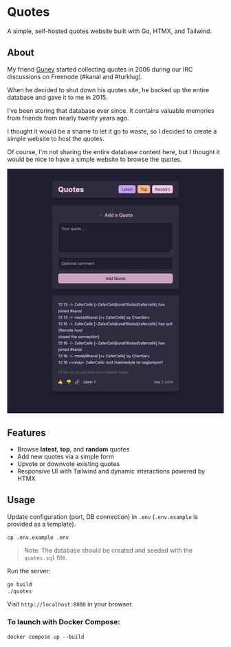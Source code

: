 # Quotes

A simple, self-hosted quotes website built with Go, HTMX, and Tailwind.

## About

My friend [Guney](https://github.com/gcg) started collecting quotes in 2006 during our IRC discussions on Freenode (#kanal and #turklug).

When he decided to shut down his quotes site, he backed up the entire database and gave it to me in 2015.

I’ve been storing that database ever since. It contains valuable memories from friends from nearly twenty years ago.

I thought it would be a shame to let it go to waste, so I decided to create a simple website to host the quotes.

Of course, I'm not sharing the entire database content here, but I thought it would be nice to have a simple website to browse the quotes.

![](https://github.com/hionay/quotes/blob/main/images/quotes.jpg)

## Features

- Browse **latest**, **top**, and **random** quotes
- Add new quotes via a simple form
- Upvote or downvote existing quotes
- Responsive UI with Tailwind and dynamic interactions powered by HTMX

## Usage

Update configuration (port, DB connection) in `.env` (`.env.example` is provided as a template).

   ```shell
   cp .env.example .env
   ```

   > Note: The database should be created and seeded with the `quotes.sql` file.

Run the server:

   ```shell
   go build
   ./quotes
   ```
Visit `http://localhost:8080` in your browser.

### To launch with Docker Compose:

```shell
docker compose up --build
```
